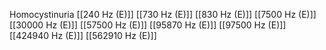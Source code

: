 Homocystinuria
[[240 Hz (E)]]
[[730 Hz (E)]]
[[830 Hz (E)]]
[[7500 Hz (E)]]
[[30000 Hz (E)]]
[[57500 Hz (E)]]
[[95870 Hz (E)]]
[[97500 Hz (E)]]
[[424940 Hz (E)]]
[[562910 Hz (E)]]